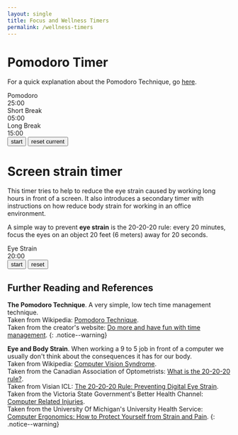 ```yaml
---
layout: single
title: Focus and Wellness Timers
permalink: /wellness-timers
---
```


<div id="wellness-timers-container">
	<div class="timer pomodoro">
		<h1>Pomodoro Timer</h1>
		<p class="explanation">For a quick explanation about the Pomodoro Technique,
			go <a href="https://en.wikipedia.org/wiki/Pomodoro_Technique">here</a>.
		</p>
		<div class="timer-container">
			<div class="timer-row">
				<label>Pomodoro</label>
				<div id="pomodoro" class="timer-body">25:00</div>
			</div>
			<div class="timer-row">
				<label>Short Break</label>
				<div id="short" class="timer-body">05:00</div>
			</div>
			<div class="timer-row">
				<label>Long Break</label>
				<div id="long" class="timer-body">15:00</div>
			</div>
		</div>
		<button class="start btn btn--info btn--large"><i class="fas fa-stopwatch"></i><span>start</span></button>
		<button class="reset btn btn--inverse btn--large"><i class="fas fa-trash"></i>reset current</button>
	</div>
	<div class="timer strain">
		<h1>Screen strain timer</h1>
		<p class="explanation">This timer tries to help to reduce the eye strain
			caused by working long hours in front of a screen. It also introduces a
			secondary timer with instructions on how reduce body strain for working
			in an office environment.</p>
		<p class="explanation">A simple way to prevent <b>eye strain</b> is the
			20-20-20 rule: every 20 minutes, focus the eyes on an object 20 feet
			(6 meters) away for 20 seconds.</p>
		<div class="timer-container">
			<div class="timer-row eye-strain">
				<label>Eye Strain</label>
				<div class="timer-body">20:00</div>
			</div>
		</div>
		<button class="start btn btn--info btn--large"><i class="fas fa-stopwatch"></i><span>start</span></button>
		<button class="reset btn btn--inverse btn--large"><i class="fas fa-trash"></i>reset</button>
	</div>
</div>

## Further Reading and References

**The Pomodoro Technique**. A very simple, low tech time management technique.<br>
Taken from Wikipedia: [Pomodoro Technique](https://en.wikipedia.org/wiki/Pomodoro_Technique).<br>
Taken from the creator's website: [Do more and have fun with time management](https://francescocirillo.com/pages/pomodoro-technique).
{: .notice--warning}

**Eye and Body Strain**. When working a 9 to 5 job in front of a computer we usually don't think about the consequences it has for our body.<br>
Taken from Wikipedia: [Computer Vision Syndrome](https://en.wikipedia.org/wiki/Computer_vision_syndrome#Therapy).<br>
Taken from the Canadian Association of Optometrists: [What is the 20-20-20 rule?](https://www.youtube.com/watch?v=2GxXIftBUA0).<br>
Taken from Visian ICL: [The 20-20-20 Rule: Preventing Digital Eye Strain](https://us.discovericl.com/blog/the-20-20-20-rule-preventing-digital-eye-strain).<br>
Taken from the Victoria State Government's Better Health Channel: [Computer Related Injuries](https://www.betterhealth.vic.gov.au/health/healthyliving/computer-related-injuries).<br>
Taken from the University Of Michigan's University Health Service: [Computer Ergonomics: How to Protect Yourself from Strain and Pain](https://www.uhs.umich.edu/computerergonomics).
{: .notice--warning}

<script src="/assets/js/wellness.js"></script>
